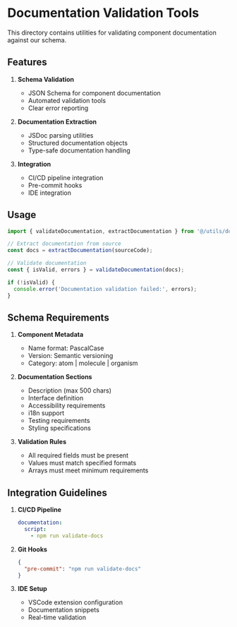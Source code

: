 
# Documentation Validation Tools

This directory contains utilities for validating component documentation against our schema.

## Features

1. **Schema Validation**
   - JSON Schema for component documentation
   - Automated validation tools
   - Clear error reporting

2. **Documentation Extraction**
   - JSDoc parsing utilities
   - Structured documentation objects
   - Type-safe documentation handling

3. **Integration**
   - CI/CD pipeline integration
   - Pre-commit hooks
   - IDE integration

## Usage

```typescript
import { validateDocumentation, extractDocumentation } from '@/utils/docs/validation';

// Extract documentation from source
const docs = extractDocumentation(sourceCode);

// Validate documentation
const { isValid, errors } = validateDocumentation(docs);

if (!isValid) {
  console.error('Documentation validation failed:', errors);
}
```

## Schema Requirements

1. **Component Metadata**
   - Name format: PascalCase
   - Version: Semantic versioning
   - Category: atom | molecule | organism

2. **Documentation Sections**
   - Description (max 500 chars)
   - Interface definition
   - Accessibility requirements
   - i18n support
   - Testing requirements
   - Styling specifications

3. **Validation Rules**
   - All required fields must be present
   - Values must match specified formats
   - Arrays must meet minimum requirements

## Integration Guidelines

1. **CI/CD Pipeline**
   ```yaml
   documentation:
     script:
       - npm run validate-docs
   ```

2. **Git Hooks**
   ```json
   {
     "pre-commit": "npm run validate-docs"
   }
   ```

3. **IDE Setup**
   - VSCode extension configuration
   - Documentation snippets
   - Real-time validation

